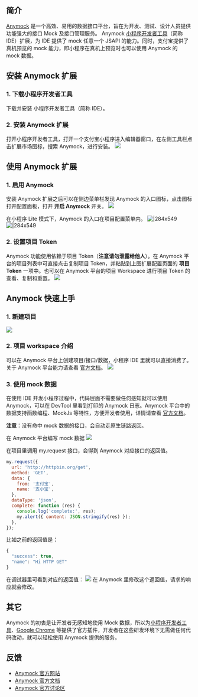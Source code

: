 ## 简介

[Anymock](https://anymock.alipay.com/) 是一个高效、易用的数据接口平台，旨在为开发、测试、设计人员提供功能强大的接口 Mock 及接口管理服务。 Anymock [小程序开发者工具](https://opendocs.alipay.com/mini/ide/download)（简称 IDE）扩展，为 IDE 提供了 mock 任意一个 JSAPI 的能力。同时，支付宝提供了真机预览的 mock 能力，即小程序在真机上预览时也可以使用 Anymock 的 mock 数据。

## 安装 Anymock 扩展

### 1. 下载小程序开发者工具

下载并安装 小程序开发者工具（简称 IDE）。

### 2. 安装 Anymock 扩展

打开小程序开发者工具，打开一个支付宝小程序进入编辑器窗口，在左侧工具栏点击扩展市场图标，搜索 Anymock，进行安装。 ![](https://cdn.nlark.com/yuque/0/2022/png/179989/1651026977812-6284aa71-d618-460e-b4d9-a2947d985217.png)

## 使用 Anymock 扩展

### 1. 启用 Anymock

安装 Anymock 扩展之后可以在侧边菜单栏发现 Anymock 的入口图标，点击图标打开配置面板，打开 **开启 Anymock** 开关。 ![](https://cdn.nlark.com/yuque/0/2022/png/179989/1651027114271-5e979e2e-1c86-4d25-94c6-e2243fc4d6b8.png)

在小程序 Lite 模式下，Anymock 的入口在项目配置菜单内。 ![|284x549](https://cdn.nlark.com/yuque/0/2022/png/179989/1651026997092-98c48fea-952e-4631-9ad5-900081bfd1ec.png)![|284x549](https://cdn.nlark.com/yuque/0/2022/png/179989/1651027001262-fc076db3-b20b-47b1-a744-ceb7dd4d0a93.png)

### 2. 设置项目 Token

Anymock 功能使用依赖于项目 Token（**注意请勿泄露给他人**）。在 Anymock 平台的项目列表中可直接点击复制项目 Token，并粘贴到上图扩展配置页面的 **项目 Token** 一项中。也可以在 Anymock 平台的项目 Workspace 进行项目 Token 的查看、复制和重置。 ![](https://cdn.nlark.com/yuque/0/2022/png/179989/1651027007986-5e4f8163-36a7-4978-9688-0c31143f211a.png)

## Anymock 快速上手

### 1. 新建项目

![](https://cdn.nlark.com/yuque/0/2022/gif/179989/1651027012569-74c605a5-21ff-4eca-85b2-f6f40ec60751.gif)

### 2. 项目 workspace 介绍

可以在 Anymock 平台上创建项目/接口/数据，小程序 IDE 里就可以直接消费了。关于 Anymock 平台能力请查看 [官方文档](https://www.yuque.com/anymock/docs)。 ![](https://cdn.nlark.com/yuque/0/2022/gif/179989/1651027018113-46dba4d8-9177-40af-88e7-c40be563fa02.gif)

### 3. 使用 mock 数据

在使用 IDE 开发小程序过程中，代码层面不需要做任何感知就可以使用 Anymock，可以在 DevTool 里看到打印的 Anymock 日志。Anymock 平台中的数据支持函数编程、MockJs 等特性，方便开发者使用，详情请查看 [官方文档](https://www.yuque.com/anymock/docs/mockdata)。

**注意**：没有命中 mock 数据的接口，会自动走原生链路返回。

在 Anymock 平台编写 mock 数据 ![](https://cdn.nlark.com/yuque/0/2022/png/179989/1651027020529-e6f083b6-ca52-4cfc-8d0e-1453465ea0cd.png)

在项目里调用 my.request 接口，会得到 Anymock 对应接口的返回值。

```javascript
my.request({
  url: 'http://httpbin.org/get',
  method: 'GET',
  data: {
    from: '支付宝',
    name: '支小宝',
  },
  dataType: 'json',
  complete: function (res) {
    console.log('complete:', res);
    my.alert({ content: JSON.stringify(res) });
  },
});
```

比如之前的返回值是：

```javascript
{
  "success": true,
  "name": "Hi HTTP GET"
}
```

在调试器里可看到对应的返回值： ![](https://cdn.nlark.com/yuque/0/2022/png/179989/1651027024646-e353ee07-d77c-44d4-a49b-4c361f7d4b3e.png) 在 Anymock 里修改这个返回值，请求的响应就会修改。

## 其它

Anymock 的初衷是让开发者无感知地使用 Mock 数据，所以为[小程序开发者工具](https://www.yuque.com/anymock/docs/ide)、[Google Chrome](https://www.yuque.com/anymock/docs/chrome) 等提供了官方插件，开发者在这些研发环境下无需做任何代码改动，就可以轻松使用 Anymock 提供的服务。

## 反馈

- [Anymock 官方网站](https://anymock.alipay.com/)
- [Anymock 官方文档](https://www.yuque.com/anymock/docs)
- [Anymock 官方讨论区](https://www.yuque.com/anymock/topics)
